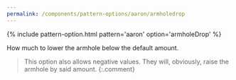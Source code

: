 ```yaml
---
permalink: /components/pattern-options/aaron/armholedrop
---
```

{% include pattern-option.html pattern='aaron' option='armholeDrop' %}

How much to lower the armhole below the default amount.

> This option also allows negative values. They will, obviously, raise the armhole by said amount.
{:.comment}
